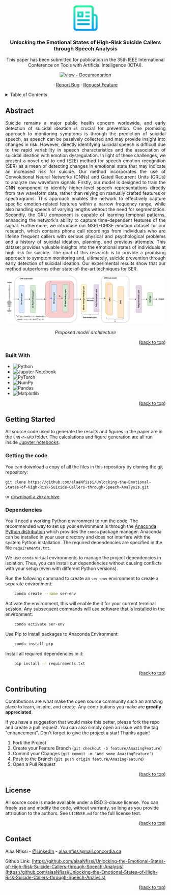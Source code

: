 <a name="readme-top"></a>

<!-- PROJECT LOGO -->
<br />

<div align="center">
  <a href="https://github.com/alaaNfissi/Unlocking-the-Emotional-States-of-High-Risk-Suicide-Callers-through-Speech-Analysis">
    <img src="images/logo.png" alt="Logo" width="80" height="80">
  </a>

  <h3 align="center"> Unlocking the Emotional States of High-Risk Suicide Callers through Speech Analysis </h3>

  <p align="center">
    This paper has been submitted for publication in the 35th IEEE International Conference on Tools with Artificial Intelligence (ICTAI).
    <br />
   </p>
   <!-- <a href="https://github.com/alaaNfissi/Unlocking-the-Emotional-States-of-High-Risk-Suicide-Callers-through-Speech-Analysis"><strong>Explore the docs »</strong></a> -->
</div>
   

  
<div align="center">

[![view - Documentation](https://img.shields.io/badge/view-Documentation-blue?style=for-the-badge)](https://github.com/alaaNfissi/Unlocking-the-Emotional-States-of-High-Risk-Suicide-Callers-through-Speech-Analysis/#readme "Go to project documentation")

</div>  


<div align="center">
    <p align="center">
    ·
    <a href="https://github.com/alaaNfissi/Unlocking-the-Emotional-States-of-High-Risk-Suicide-Callers-through-Speech-Analysis/issues">Report Bug</a>
    ·
    <a href="https://github.com/alaaNfissi/Unlocking-the-Emotional-States-of-High-Risk-Suicide-Callers-through-Speech-Analysis/issues">Request Feature</a>
  </p>
</div>



<!-- TABLE OF CONTENTS -->
<details>
  <summary>Table of Contents</summary>
  <ol>
    <li><a href="#abstract">Abstract</a></li>
    <li><a href="#built-with">Built With</a></li>
    <li>
      <a href="#getting-started">Getting Started</a>
      <ul>
        <li><a href="#getting-the-code">Getting the code</a></li>
        <li><a href="#dependencies">Dependencies</a></li>
      </ul>
    </li>
    <li><a href="#contributing">Contributing</a></li>
    <li><a href="#license">License</a></li>
    <li><a href="#contact">Contact</a></li>
  </ol>
</details>

<!-- ABSTRACT -->
## Abstract

<p align="justify"> Suicide remains a major public health concern worldwide, and early detection of suicidal ideation is crucial for prevention. One promising approach to monitoring symptoms is through the prediction of suicidal speech, as speech can be passively collected and may provide insight into changes in risk. However, directly identifying suicidal speech is difficult due to the rapid variability in speech characteristics and the association of suicidal ideation with emotion dysregulation.
In light of these challenges, we present a novel end-to-end (E2E) method for speech emotion recognition (SER) as a mean of detecting changes in emotional state that may indicate an increased risk for suicide. Our method incorporates the use of Convolutional Neural Networks (CNNs) and Gated Recurrent Units (GRUs) to analyze raw waveform signals. Firstly, our model is designed to train the CNN component to identify higher-level speech representations directly from raw waveform data, rather than relying on manually crafted features or spectrograms. This approach enables the network to effectively capture specific emotion-related features within a narrow frequency range, while also handling speech of varying lengths without the need for segmentation. Secondly, the GRU component is capable of learning temporal patterns, enhancing the network's ability to capture time-dependent features of the signal. 
Furthermore, we introduce our NSPL-CRISE emotion dataset for our research, which contains phone call recordings from individuals who are lifeline frequent callers with serious physical and psychological problems and a history of suicidal ideation, planning, and previous attempts. This dataset provides valuable insights into the emotional states of individuals at high risk for suicide.
The goal of this research is to provide a promising approach to symptom monitoring and, ultimately, suicide prevention through early detection of suicidal ideation. Our experimental results show that our method outperforms other state-of-the-art techniques for SER. </p>

<div align="center">
  
![model-architecture][model-architecture]
  
*Proposed model architecture*
  
</div>

<p align="right">(<a href="#readme-top">back to top</a>)</p>



### Built With
* ![Python](https://img.shields.io/badge/python-3670A0?style=for-the-badge&logo=python&logoColor=ffdd54)
* ![Jupyter Notebook](https://img.shields.io/badge/jupyter-%23FA0F00.svg?style=for-the-badge&logo=jupyter&logoColor=white)
* ![PyTorch](https://img.shields.io/badge/PyTorch-%23EE4C2C.svg?style=for-the-badge&logo=PyTorch&logoColor=white)
* ![NumPy](https://img.shields.io/badge/numpy-%23013243.svg?style=for-the-badge&logo=numpy&logoColor=white)
* ![Pandas](https://img.shields.io/badge/pandas-%23150458.svg?style=for-the-badge&logo=pandas&logoColor=white)
* ![Matplotlib](https://img.shields.io/badge/Matplotlib-%23ffffff.svg?style=for-the-badge&logo=Matplotlib&logoColor=black)

<p align="right">(<a href="#readme-top">back to top</a>)</p>



<!-- GETTING STARTED -->
## Getting Started
<p align="justify">
  
All source code used to generate the results and figures in the paper are in
the `CNN-n-GRU` folder.
The calculations and figure generation are all run inside
[Jupyter notebooks](http://jupyter.org/).
  
</p>

### Getting the code

You can download a copy of all the files in this repository by cloning the
[git](https://git-scm.com/) repository:

    git clone https://github.com/alaaNfissi/Unlocking-the-Emotional-States-of-High-Risk-Suicide-Callers-through-Speech-Analysis.git

or [download a zip archive](https://github.com/alaaNfissi/Unlocking-the-Emotional-States-of-High-Risk-Suicide-Callers-through-Speech-Analysis/archive/refs/heads/main.zip).

### Dependencies

<p align="center">

You'll need a working Python environment to run the code.
The recommended way to set up your environment is through the
[Anaconda Python distribution](https://www.anaconda.com/download/) which
provides the `conda` package manager.
Anaconda can be installed in your user directory and does not interfere with
the system Python installation.
The required dependencies are specified in the file `requirements.txt`.

We use `conda` virtual environments to manage the project dependencies in
isolation.
Thus, you can install our dependencies without causing conflicts with your
setup (even with different Python versions).

Run the following command to create an `ser-env` environment to create a separate environment:
```sh 
    conda create --name ser-env
```
Activate the environment, this will enable the it for your current terminal session. Any subsequent commands will use software that is installed in the environment:
```sh 
    conda activate ser-env
 ``` 
Use Pip to install packages to Anaconda Environment:
```sh 
    conda install pip
```
Install all required dependencies in it:
```sh
    pip install -r requirements.txt
```

</p>

<p align="right">(<a href="#readme-top">back to top</a>)</p>



<!-- CONTRIBUTING -->
## Contributing

Contributions are what make the open source community such an amazing place to learn, inspire, and create. Any contributions you make are **greatly appreciated**.

If you have a suggestion that would make this better, please fork the repo and create a pull request. You can also simply open an issue with the tag "enhancement".
Don't forget to give the project a star! Thanks again!

1. Fork the Project
2. Create your Feature Branch (`git checkout -b feature/AmazingFeature`)
3. Commit your Changes (`git commit -m 'Add some AmazingFeature'`)
4. Push to the Branch (`git push origin feature/AmazingFeature`)
5. Open a Pull Request

<p align="right">(<a href="#readme-top">back to top</a>)</p>



<!-- LICENSE -->
## License

All source code is made available under a BSD 3-clause license. You can freely
use and modify the code, without warranty, so long as you provide attribution
to the authors. See `LICENSE.md` for the full license text.

<p align="right">(<a href="#readme-top">back to top</a>)</p>



<!-- CONTACT -->
## Contact

Alaa Nfissi - [@LinkedIn](https://www.linkedin.com/in/alaa-nfissi/) - alaa.nfissi@mail.concordia.ca

Github Link: [https://github.com/alaaNfissi/Unlocking-the-Emotional-States-of-High-Risk-Suicide-Callers-through-Speech-Analysis](https://github.com/alaaNfissi/Unlocking-the-Emotional-States-of-High-Risk-Suicide-Callers-through-Speech-Analysis)

<p align="right">(<a href="#readme-top">back to top</a>)</p>




<!-- MARKDOWN LINKS & IMAGES -->
<!-- https://www.markdownguide.org/basic-syntax/#reference-style-links -->
[contributors-shield]: https://img.shields.io/github/contributors/othneildrew/Best-README-Template.svg?style=for-the-badge
[contributors-url]: https://github.com/othneildrew/Best-README-Template/graphs/contributors
[forks-shield]: https://img.shields.io/github/forks/othneildrew/Best-README-Template.svg?style=for-the-badge
[forks-url]: https://github.com/othneildrew/Best-README-Template/network/members
[stars-shield]: https://img.shields.io/github/stars/othneildrew/Best-README-Template.svg?style=for-the-badge
[stars-url]: https://github.com/othneildrew/Best-README-Template/stargazers
[issues-shield]: https://img.shields.io/github/issues/othneildrew/Best-README-Template.svg?style=for-the-badge
[issues-url]: https://github.com/othneildrew/Best-README-Template/issues
[license-shield]: https://img.shields.io/github/license/othneildrew/Best-README-Template.svg?style=for-the-badge
[license-url]: https://github.com/othneildrew/Best-README-Template/blob/master/LICENSE.txt
[linkedin-shield]: https://img.shields.io/badge/-LinkedIn-black.svg?style=for-the-badge&logo=linkedin&colorB=555
[linkedin-url]: https://linkedin.com/in/othneildrew
[model-architecture]: images/cnn-n-gru-smc.png


[anaconda.com]: https://anaconda.org/conda-forge/mlconjug/badges/version.svg
[anaconda-url]: https://anaconda.org/conda-forge/mlconjug

[React.js]: https://img.shields.io/badge/React-20232A?style=for-the-badge&logo=react&logoColor=61DAFB
[React-url]: https://reactjs.org/
[Vue.js]: https://img.shields.io/badge/Vue.js-35495E?style=for-the-badge&logo=vuedotjs&logoColor=4FC08D
[Vue-url]: https://vuejs.org/
[Angular.io]: https://img.shields.io/badge/Angular-DD0031?style=for-the-badge&logo=angular&logoColor=white
[Angular-url]: https://angular.io/
[Svelte.dev]: https://img.shields.io/badge/Svelte-4A4A55?style=for-the-badge&logo=svelte&logoColor=FF3E00
[Svelte-url]: https://svelte.dev/
[Laravel.com]: https://img.shields.io/badge/Laravel-FF2D20?style=for-the-badge&logo=laravel&logoColor=white
[Laravel-url]: https://laravel.com
[Bootstrap.com]: https://img.shields.io/badge/Bootstrap-563D7C?style=for-the-badge&logo=bootstrap&logoColor=white
[Bootstrap-url]: https://getbootstrap.com
[JQuery.com]: https://img.shields.io/badge/jQuery-0769AD?style=for-the-badge&logo=jquery&logoColor=white
[JQuery-url]: https://jquery.com 
